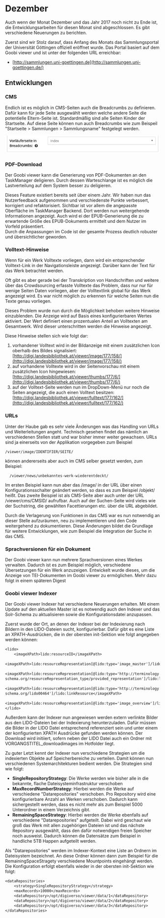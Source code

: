 # Dezember

Auch wenn der Monat Dezember und das Jahr 2017 noch nicht zu Ende ist, die Entwicklungsarbeiten für diesen Monat sind abgeschlossen. Es gibt verschiedene Neuerungen zu berichten.

Zuerst sind wir Stolz darauf, dass Anfang des Monats das Sammlungsportal der Universität Göttingen offiziell eröffnet wurde. Das Portal basiert auf dem Goobi viewer und ist unter der folgenden URL erreichbar:

* [http://sammlungen.uni-goettingen.de](http://sammlungen.uni-goettingen.de/)

## Entwicklungen

### CMS

Endlich ist es möglich in CMS-Seiten auch die Breadcrumbs zu definieren. Dafür kann für jede Seite ausgewählt werden welche andere Seite die potentielle Eltern-Seite ist. Standardmäßig sind alle Seiten Kinder der Startseite. Auf diese Seite können nun auch Breadcrumbs wie zum Beispeil "Startseite &gt; Sammlungen &gt; Sammlungsname" festgelegt werden.

![Breadcrumbs in CMS Seiten definieren](../../.gitbook/assets/bildschirmfoto-von-2018-06-07-17-14-19.png)

### PDF-Download

Der Goobi viewer kann die Generierung von PDF-Dokumenten an den TaskManager deligieren. Durch dessen Warteschlange ist es möglich die Lastverteilung auf dem System besser zu deligieren. 

Dieses Feature existiert bereits seit über einem Jahr. Wir haben nun das Nutzerfeedback aufgenommen und verschiedenste Punkte verbessert, korrigiert und refaktorisiert. Sichtbar ist vor allem die angepasste Oberfläche im TaskManager Backend. Dort werden nun weitergehende Informationen angezeigt. Auch wird ei der EPUB-Generierung die zu erwartende Größe des EPUB-Dokuments ermittelt und dem Nutzer im Vorfeld präsentiert.  
Durch die Anpassungen im Code ist der gesamte Prozess deutlich robuster und übersichtlicher geworden.

### Volltext-Hinweise

Wenn für ein Werk Volltexte vorliegen, dann wird ein entsprechender Volltext-Link in der Navigationsleiste angezeigt. Darüber kann der Text für das Werk betrachtet werden.

Oft gibt es aber gerade bei der Transkription von Handschriften und weitere über das Crowdsourcing erfasste Volltexte das Problem, dass nur nur für wenige Seiten Daten vorliegen, aber der Volltextlink global für das Werk angezeigt wird. Es war nicht möglich zu erkennen für welche Seiten nun die Texte genau vorliegen.

Dieses Problem wurde nun durch die Möglichkeit behoben weitere Hinweise einzublenden. Die Anzeige wird auf Basis eines konfigurierbaren Wertes aktiviert. Der Wert definiert einen prozentualen Anteil an Volltexten am Gesamtwerk. Wird dieser unterschritten werden die Hinweise angezeigt.

Diese Hinweise stellen sich wie folgt dar:

1. vorhandener Volltext wird in der Bildanzeige mit einem zusätzlichen Icon oberhalb des Bildes signalisiert: [http://digi.landesbibliothek.at/viewer/image/177/158/](http://digi.landesbibliothek.at/viewer/image/177/158/)
2. auf vorhandene Volltexte wird in der Seitenvorschau mit einem zusätzlichen Icon hingewiesen: [http://digi.landesbibliothek.at/viewer/thumbs/177/6/](http://digi.landesbibliothek.at/viewer/thumbs/177/6/)
3. auf der Volltext-Seite werden nun im DropDown-Menü nur noch die Seiten angezeigt, die auch einen Volltext besitzen: [http://digi.landesbibliothek.at/viewer/fulltext/177/162/](http://digi.landesbibliothek.at/viewer/fulltext/177/162/)

### URLs

Unter der Haube gab es sehr viele Änderungen was das Handling von URLs und Weiterleitungen angeht. Technisch gesehen findet das nämlich an verschiedenen Stellen statt und war bisher immer weiter gewachsen. URLs sind ja einerseits von der Applikation vorgegeben zum Beispiel

```text
/viewer/image/IDENTIFIER/SEITE/
```

können andererseits aber auch im CMS selber gesetzt werden, zum Beispiel:

```text
  /viewer/news/unbekanntes-werk-wiederentdeckt/
```

Im ersten Beispiel kann nun aber das /image/ in der URL über einen Konfigurationsschalter geändert werden, so dass es zum Beispiel /objekt/ heißt. Das zweite Beispiel ist als CMS-Seite aber auch unter der URL /viewer/cms/CMSID/ aufrufbar. Auch auf der Suchen-Seite wird vieles wie der Suchstring, die gewählten Facettierungen etc. über die URL abgebildet.

Durch die Verlagerung von Funktionen in das CMS war es nun notwendig an dieser Stelle aufzuräumen, neu zu implementieren und den Code weitergehend zu dokumentieren. Diese Änderungen bildet die Grundlage für weitere Entwicklungen, wie zum Beispiel die Integration der Suche in das CMS.

### Sprachversionen für ein Dokument

Der Goobi viewer kann nun mehrere Sprachversionen eines Werkes verwalten. Dadurch ist es zum Beispiel möglich, verschiedene Übersetzungen für ein Werk anzuzeigen. Entwickelt wurde dieses, um die Anzeige von TEI-Dokumenten im Goobi viewer zu ermöglichen. Mehr dazu folgt in einem späteren Digest

### Goobi viewer Indexer

Der Goobi viewer Indexer hat verschiedene Neuerungen erhalten. Mit einem Update auf den aktuellen Master ist es notwendig auch den Indexer und das Solr-Schema zu aktualisieren sowie die Konfigurationsdatei anzupassen.

Zuerst wurde der Ort, an denen der Indexer bei der Indexierung nach Bildern in den LIDO-Dateien sucht, konfigurierbar. Dafür gibt es eine Liste an XPATH-Ausdrücken, die in der obersten init-Sektion wie folgt angegeben werden können:

```markup
<lido>
    <imageXPath>lido:resourceID</imageXPath>
    <imageXPath>lido:resourceRepresentation[@lido:type='image_master']/lido:linkResource</imageXPath>
    <imageXPath>lido:resourceRepresentation[@lido:type='http://terminology.lido-schema.org/resourceRepresentation_type/provided_representation']/lido:linkResource</imageXPath>
    <imageXPath>lido:resourceRepresentation[@lido:type='http://terminology.lido-schema.org/lido00464']/lido:linkResource</imageXPath>
    <imageXPath>lido:resourceRepresentation[@lido:type='image_overview']/lido:linkResource</imageXPath>
</lido>
```

Außerdem kann der Indexer nun angewiesen werden extern verlinkte Bilder aus den LIDO-Dateien bei der Indexierung herunterzuladen. Dafür müssen die Bilder in der LIDO Datei entsprechend referenziert sein und unter einem der konfigurierten XPATH Ausdrücke gefunden werden können. Der Download wird initiiert, sofern neben der LIDO Datei auch ein Ordner mit VORGANGSTITEL\_downloadimages im Hotfolder liegt.

Zu guter Letzt kennt der Indexer nun verschiedene Strategien um die indexierten Objekte auf Speicherbereiche zu verteilen. Damit können nun verschiedenen Systemarchitekturen bedient werden. Die Strategien sind wie folgt:

* **SingleRepositoryStrategy**: Die Werke werden wie bisher alle in die bekannte, flache Dateisysteminfrastruktur verschoben
* **MaxRecordNumberStrategy**: Hierbei werden die Werke auf verschiedene "Datarepositories" verschoben. Pro Repository wird eine konfigurierbare Anzahl an Werken verschoben. Dadurch kann sichergestellt werden, dass es nicht mehr als zum Beispiel 5000 Unterordner in einem Verzeichnis gibt.
* **RemainingSpaceStrategy**: Hierbei werden die Werke ebenfalls auf verschiedene "Datarepositories" aufgeteilt. Dabei wird geschaut wie groß das Werk mit allen zugehörigen Dateien ist und das nächste Repository ausgewählt, dass den dafür notwendigen freien Speicher noch ausweist. Dadurch können die Datensätze zum Beispiel in handliche 5TB Happen aufgeteilt werden.

Als "Datarepositories" werden im Indexer-Kontext eine Liste an Ordnern im Dateisystem bezeichnet. An diese Ordner können dann zum Beispiel für die RemainingSpaceStragety verschiedene Mountpoints eingehängt werden. Die Konfiguration erfolgt ebenfalls wieder in der obersten init-Sektion wie folgt:

```markup
<dataRepositories>
    <strategy>SingleRepositoryStrategy</strategy>
    <maxRecords>10000</maxRecords>
    <dataRepository>/opt/digiverso/viewer/data/1</dataRepository>
    <dataRepository>/opt/digiverso/viewer/data/2</dataRepository>    
    <dataRepository>/opt/digiverso/viewer/data/3</dataRepository>
</dataRepositories>
```



